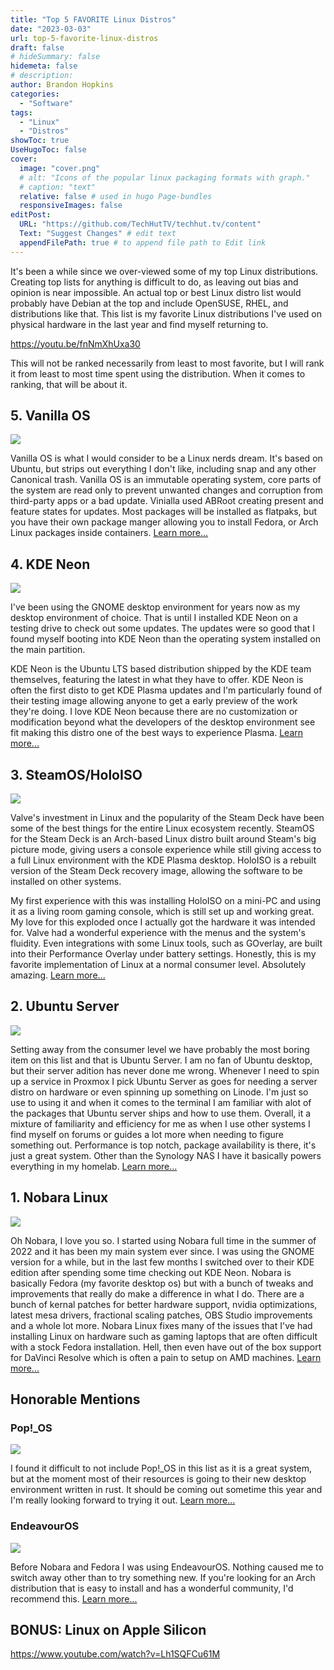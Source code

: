 ```yaml
---
title: "Top 5 FAVORITE Linux Distros"
date: "2023-03-03"
url: top-5-favorite-linux-distros
draft: false
# hideSummary: false
hidemeta: false
# description:
author: Brandon Hopkins
categories:
  - "Software"
tags:
  - "Linux"
  - "Distros"
showToc: true
UseHugoToc: false
cover:
  image: "cover.png"
  # alt: "Icons of the popular linux packaging formats with graph."
  # caption: "text"
  relative: false # used in hugo Page-bundles
  responsiveImages: false
editPost:
  URL: "https://github.com/TechHutTV/techhut.tv/content"
  Text: "Suggest Changes" # edit text
  appendFilePath: true # to append file path to Edit link
---
```


It's been a while since we over-viewed some of my top Linux distributions. Creating top lists for anything is difficult to do, as leaving out bias and opinion is near impossible. An actual top or best Linux distro list would probably have Debian at the top and include OpenSUSE, RHEL, and distributions like that. This list is my favorite Linux distributions I've used on physical hardware in the last year and find myself returning to.

https://youtu.be/fnNmXhUxa30

This will not be ranked necessarily from least to most favorite, but I will rank it from least to most time spent using the distribution. When it comes to ranking, that will be about it.

## 5\. Vanilla OS

![](images/Vanilla-OS.png)

Vanilla OS is what I would consider to be a Linux nerds dream. It's based on Ubuntu, but strips out everything I don't like, including snap and any other Canonical trash. Vanilla OS is an immutable operating system, core parts of the system are read only to prevent unwanted changes and corruption from third-party apps or a bad update. Vinialla used ABRoot creating present and feature states for updates. Most packages will be installed as flatpaks, but you have their own package manger allowing you to install Fedora, or Arch Linux packages inside containers. [Learn more...](https://documentation.vanillaos.org/?ref=techhut.tv)

## 4\. KDE Neon

![](images/KDE-Neon.png)

I've been using the GNOME desktop environment for years now as my desktop environment of choice. That is until I installed KDE Neon on a testing drive to check out some updates. The updates were so good that I found myself booting into KDE Neon than the operating system installed on the main partition.

KDE Neon is the Ubuntu LTS based distribution shipped by the KDE team themselves, featuring the latest in what they have to offer. KDE Neon is often the first disto to get KDE Plasma updates and I'm particularly found of their testing image allowing anyone to get a early preview of the work they're doing. I love KDE Neon because there are no customization or modification beyond what the developers of the desktop environment see fit making this distro one of the best ways to experience Plasma. [Learn more...](https://neon.kde.org/faq?ref=techhut.tv)

## 3\. SteamOS/HoloISO

![](images/SteamOS-HoloISO.png)

Valve's investment in Linux and the popularity of the Steam Deck have been some of the best things for the entire Linux ecosystem recently. SteamOS for the Steam Deck is an Arch-based Linux distro built around Steam's big picture mode, giving users a console experience while still giving access to a full Linux environment with the KDE Plasma desktop. HoloISO is a rebuilt version of the Steam Deck recovery image, allowing the software to be installed on other systems.

My first experience with this was installing HoloISO on a mini-PC and using it as a living room gaming console, which is still set up and working great. My love for this exploded once I actually got the hardware it was intended for. Valve had a wonderful experience with the menus and the system's fluidity. Even integrations with some Linux tools, such as GOverlay, are built into their Performance Overlay under battery settings. Honestly, this is my favorite implementation of Linux at a normal consumer level. Absolutely amazing. [Learn more...](https://github.com/theVakhovskeIsTaken/holoiso?ref=techhut.tv)

## 2\. Ubuntu Server

![](images/Ubuntu-Server.png)

Setting away from the consumer level we have probably the most boring item on this list and that is Ubuntu Server. I am no fan of Ubuntu desktop, but their server adition has never done me wrong. Whenever I need to spin up a service in Proxmox I pick Ubuntu Server as goes for needing a server distro on hardware or even spinning up something on Linode. I'm just so use to using it and when it comes to the terminal I am familiar with alot of the packages that Ubuntu server ships and how to use them. Overall, it a mixture of familiarity and efficiency for me as when I use other systems I find myself on forums or guides a lot more when needing to figure something out. Performance is top notch, package availability is there, it's just a great system. Other than the Synology NAS I have it basically powers everything in my homelab. [Learn more...](https://ubuntu.com/download/server?ref=techhut.tv)

## 1\. Nobara Linux

![](images/Nobara-Linux.png)

Oh Nobara, I love you so. I started using Nobara full time in the summer of 2022 and it has been my main system ever since. I was using the GNOME version for a while, but in the last few months I switched over to their KDE edition after spending some time checking out KDE Neon. Nobara is basically Fedora (my favorite desktop os) but with a bunch of tweaks and improvements that really do make a difference in what I do. There are a bunch of kernal patches for better hardware support, nvidia optimizations, latest mesa drivers, fractional scaling patches, OBS Studio improvements and a whole lot more. Nobara Linux fixes many of the issues that I've had installing Linux on hardware such as gaming laptops that are often difficult with a stock Fedora installation. Hell, then even have out of the box support for DaVinci Resolve which is often a pain to setup on AMD machines. [Learn more...](https://nobaraproject.org/?ref=techhut.tv)

## Honorable Mentions

### Pop!\_OS

![](images/Pop_OS.png)

I found it difficult to not include Pop!\_OS in this list as it is a great system, but at the moment most of their resources is going to their new desktop environment written in rust. It should be coming out sometime this year and I'm really looking forward to trying it out. [Learn more...](https://blog.system76.com/post/more-on-cosmic-de-to-kick-off-2023?ref=techhut.tv)

### EndeavourOS

![](images/EndeavourOS.png)

Before Nobara and Fedora I was using EndeavourOS. Nothing caused me to switch away other than to try something new. If you're looking for an Arch distribution that is easy to install and has a wonderful community, I'd recommend this. [Learn more...](https://endeavouros.com/download/?ref=techhut.tv)

## BONUS: Linux on Apple Silicon

https://www.youtube.com/watch?v=Lh1SQFCu61M
